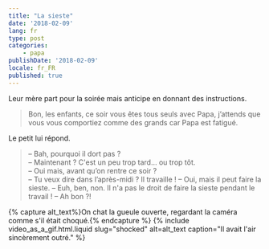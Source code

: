 ```yaml
---
title: "La sieste"
date: '2018-02-09'
lang: fr
type: post
categories:
    - papa
publishDate: '2018-02-09'
locale: fr_FR
published: true
---
```


Leur mère part pour la soirée mais anticipe en donnant des instructions.

<!-- more -->

> Bon, les enfants, ce soir vous êtes tous seuls avec Papa, j’attends que vous vous comportiez comme des grands car Papa est fatigué.

Le petit lui répond.

> – Bah, pourquoi il dort pas ?  
> – Maintenant ? C'est un peu trop tard… ou trop tôt.  
> – Oui mais, avant qu’on rentre ce soir ?  
> – Tu veux dire dans l’après-midi ? Il travaille !
> – Oui, mais il peut faire la sieste.
> – Euh, ben, non. Il n'a pas le droit de faire la sieste pendant le travail !
> – Ah bon ?!

{% capture alt_text%}On chat la gueule ouverte, regardant la caméra comme s'il était choqué.{% endcapture %}
{% include video_as_a_gif.html.liquid
    slug="shocked"
    alt=alt_text
    caption="Il avait l'air sincèrement outré."
%}